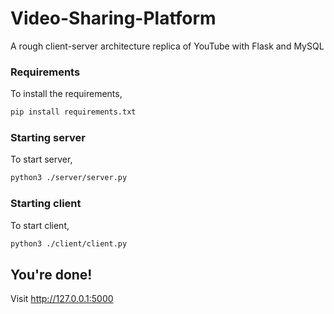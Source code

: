 # Video-Sharing-Platform
A rough client-server architecture replica of YouTube with Flask and MySQL

### Requirements

To install the requirements,
```bash
pip install requirements.txt
```

### Starting server

To start server,
```bash
python3 ./server/server.py
```

### Starting client

To start client,
```bash
python3 ./client/client.py
```


## You're done!

Visit http://127.0.0.1:5000